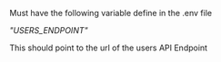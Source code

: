 Must have the following variable define in the .env file

*"USERS_ENDPOINT"*

This should point to the url of the users API Endpoint